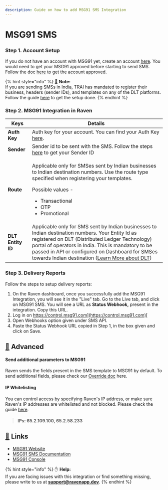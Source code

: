```yaml
---
description: Guide on how to add MSG91 SMS Integration
---
```


# MSG91 SMS

### Step 1. **Account Setup** <a href="#account-setup" id="account-setup"></a>

If you do not have an account with MSG91 yet, create an account [here](https://msg91.com). You would need to get your MSG91 approved before starting to send SMS. Follow the doc [here](https://help.msg91.com/article/359-my-account-status-is-in-demo-what-can-i-do-to-make-my-account-live) to get the account approved.

{% hint style="info" %}
[📘](https://emojipedia.org/blue-book/)  **Note:** \
If you are sending SMSs in India, TRAI has mandated to register their business, headers (sender IDs), and templates on any of the DLT platforms. Follow the guide [here](https://www.textlocal.in/tcccpr-trai-dlt-registration/) to get the setup done.
{% endhint %}



### Step 2. MSG91 Integration in Raven <a href="#integration-keys" id="integration-keys"></a>

| Keys              | Details                                                                                                                                                                                                                                                                                                                                                                                                                                                   |
| ----------------- | --------------------------------------------------------------------------------------------------------------------------------------------------------------------------------------------------------------------------------------------------------------------------------------------------------------------------------------------------------------------------------------------------------------------------------------------------------- |
| **Auth Key**      | Auth key for your account. You can find your Auth Key [here](https://help.msg91.com/article/379-where-can-i-find-my-authentication-key).                                                                                                                                                                                                                                                                                                                  |
| **Sender**        | Sender id to be sent with the SMS. Follow the steps [here](https://help.msg91.com/article/40-what-is-a-sender-id-how-to-select-a-sender-id) to get your Sender ID                                                                                                                                                                                                                                                                                         |
| **Route**         | <p>Applicable only for SMSes sent by Indian businesses to Indian destination numbers. Use the route type specified when registering your templates.</p><p>Possible values -</p><ul><li>Transactional</li><li>OTP</li><li>Promotional</li></ul>                                                                                                                                                                                                            |
| **DLT Entity ID** | Applicable only for SMS sent by Indian businesses to Indian destination numbers. Your Entity Id as registered on DLT (Distributed Ledger Technology) portal of operators in India. This is mandatory to be passed in API or configured on Dashboard for SMSes towards Indian destination ([Learn More about DLT](https://support.exotel.com/support/solutions/articles/3000096504-trai-regulations-on-commercial-communications-dlt-portal-sms-in-india)) |



### Step 3. Delivery Reports <a href="#delivery-reports" id="delivery-reports"></a>

Follow the steps to setup delivery reports:

1. On the Raven dashboard, once you successfully add the MSG91 Integration, you will see it in the "Live" tab. Go to the Live tab, and click on MSG91 SMS. You will see a URL as **Status Webhook,** present in the integration. Copy this URL.
2. Log in on [https://control.msg91.com](https://control.msg91.com)[ ](https://control.msg91.com/user/)
3. Open Webhooks option given under SMS API.&#x20;
4. Paste the Status Webhook URL copied in Step 1, in the box given and click on Save.

## [💫](https://emojipedia.org/dizzy/) Advanced

#### Send additional parameters to MSG91

Raven sends the fields present in the SMS template to MSG91 by default. To send additional fields, please check our [Override doc](../template.md#additional-fields) here. &#x20;

#### IP Whitelisting

You can control access by specifying Raven's IP address, or make sure Raven's IP addresses are whitelisted and not blocked. Please check the guide [here](https://help.msg91.com/article/153-what-do-you-mean-by-api-security).

> #### IPs: 65.2.109.100, 65.2.58.233

## [🔗](https://emojipedia.org/link/) Links

* [MSG91 Website](https://msg91.com)​
* [MSG91 SMS Documentation](https://api.msg91.com/apidoc/textsms/send-sms-v1.php)​
* [MSG91 Console](https://control.msg91.com)

{% hint style="info" %}
✋ **Help:** \
If you are facing issues with this integration or find something missing, please write to us at **support@ravenapp.dev**.
{% endhint %}

